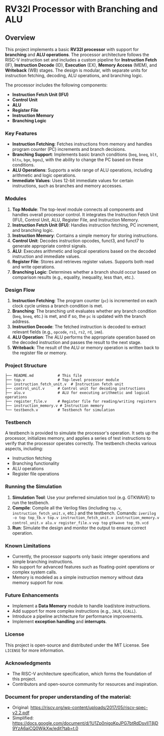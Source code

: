 
# RV32I Processor with Branching and ALU

## Overview
This project implements a basic **RV32I processor** with support for **branching** and **ALU operations**. The processor architecture follows the RISC-V instruction set and includes a custom pipeline for **Instruction Fetch** (IF), **Instruction Decode** (ID), **Execution** (EX), **Memory Access** (MEM), and **Writeback** (WB) stages. The design is modular, with separate units for instruction fetching, decoding, ALU operations, and branching logic.

The processor includes the following components:
- **Instruction Fetch Unit (IFU)**
- **Control Unit**
- **ALU**
- **Register File**
- **Instruction Memory**
- **Branching Logic**

### Key Features
- **Instruction Fetching**: Fetches instructions from memory and handles program counter (PC) increments and branch decisions.
- **Branching Support**: Implements basic branch conditions (`beq`, `bneq`, `blt`, `bltu`, `bge`, `bgeu`), with the ability to change the PC based on these conditions.
- **ALU Operations**: Supports a wide range of ALU operations, including arithmetic and logic operations.
- **Immediate Values**: Uses 12-bit immediate values for certain instructions, such as branches and memory accesses.
  
### Modules
1. **Top Module**: The top-level module connects all components and handles overall processor control. It integrates the Instruction Fetch Unit (IFU), Control Unit, ALU, Register File, and Instruction Memory.
2. **Instruction Fetch Unit (IFU)**: Handles instruction fetching, PC increment, and branching logic.
3. **Instruction Memory**: Contains a simple memory for storing instructions.
4. **Control Unit**: Decodes instruction opcodes, funct3, and funct7 to generate appropriate control signals.
5. **ALU**: Executes arithmetic and logical operations based on the decoded instruction and immediate values.
6. **Register File**: Stores and retrieves register values. Supports both read and write operations.
7. **Branching Logic**: Determines whether a branch should occur based on comparison results (e.g., equality, inequality, less than, etc.).

### Design Flow
1. **Instruction Fetching**: The program counter (`pc`) is incremented on each clock cycle unless a branch condition is met.
2. **Branching**: The branching unit evaluates whether any branch condition (`beq`, `bneq`, etc.) is met, and if so, the `pc` is updated with the branch address.
3. **Instruction Decode**: The fetched instruction is decoded to extract relevant fields (e.g., `opcode`, `rs1`, `rs2`, `rd`, `imm`).
4. **ALU Operation**: The ALU performs the appropriate operation based on the decoded instruction and passes the result to the next stage.
5. **Writeback**: The result of the ALU or memory operation is written back to the register file or memory.

### Project Structure
```plaintext
├── README.md           # This file
├── top.v               # Top-level processor module
├── instruction_fetch_unit.v  # Instruction fetch unit
├── control_unit.v      # Control unit for decoding instructions
├── alu.v               # ALU for executing arithmetic and logical operations
├── register_file.v     # Register file for reading/writing registers
├── instruction_memory.v # Instruction memory
└── testbench.v         # Testbench for simulation
```

### Testbench
A testbench is provided to simulate the processor's operation. It sets up the processor, initializes memory, and applies a series of test instructions to verify that the processor operates correctly. The testbench checks various aspects, including:
- Instruction fetching
- Branching functionality
- ALU operations
- Register file operations

### Running the Simulation
1. **Simulation Tool**: Use your preferred simulation tool (e.g. GTKWAVE) to run the testbench.
2. **Compile**: Compile all the Verilog files (including `top.v`, `instruction_fetch_unit.v`, etc.) and the testbench.
Comands:
`iverilog -o top top_tb.v top.v instruction_fetch_unit.v instruction_memory.v control_unit.v alu.v register_file.v`
`vvp top`
`gtkwave top_tb.vcd`
3. **Run**: Simulate the design and monitor the output to ensure correct operation.

### Known Limitations
- Currently, the processor supports only basic integer operations and simple branching instructions.
- No support for advanced features such as floating-point operations or complex system calls.
- Memory is modeled as a simple instruction memory without data memory support for now.

### Future Enhancements
- Implement a **Data Memory** module to handle load/store instructions.
- Add support for more complex instructions (e.g., `JALR`, `ECALL`).
- Introduce a pipeline architecture for performance improvements.
- Implement **exception handling** and **interrupts**.

### License
This project is open-source and distributed under the MIT License. See `LICENSE` for more information.

### Acknowledgments
- The RISC-V architecture specification, which forms the foundation of this project.
- Contributors and open-source community for resources and inspiration.

### Document for proper understanding of the material:
- Original: https://riscv.org/wp-content/uploads/2017/05/riscv-spec-v2.2.pdf
- Simplified: https://docs.google.com/document/d/1U1Zp0nigoKpJPG7btRdDsvlIT8jD9YzA6aiCQ0WjkXw/edit?tab=t.0